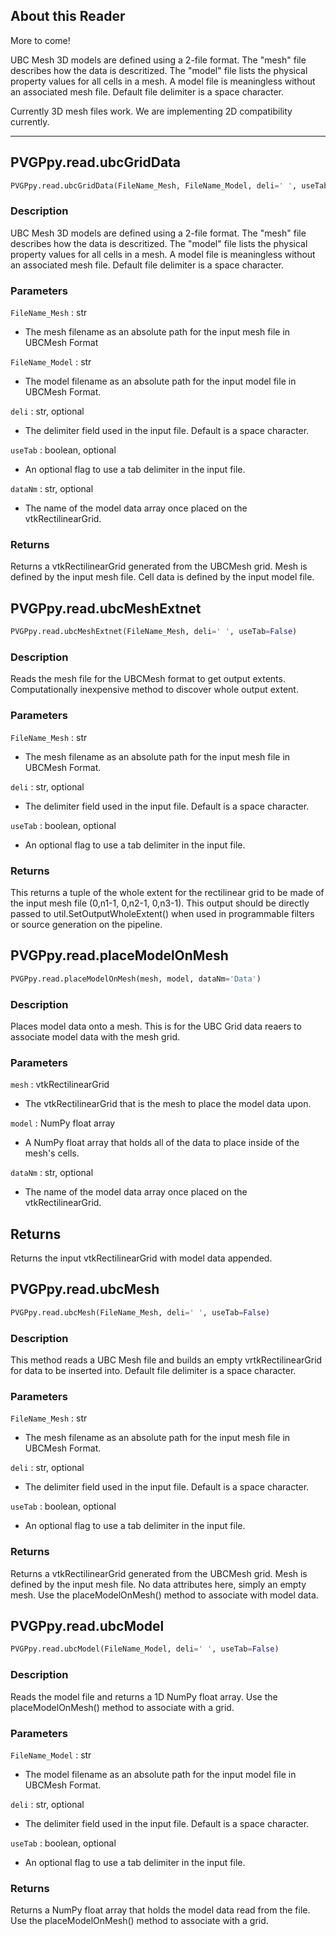 ## About this Reader
More to come!

<!--- TODO --->

UBC Mesh 3D models are defined using a 2-file format. The "mesh" file describes how the data is descritized. The "model" file lists the physical property values for all cells in a mesh. A model file is meaningless without an associated mesh file. Default file delimiter is a space character.

Currently 3D mesh files work. We are implementing 2D compatibility currently.

-----

## PVGPpy.read.ubcGridData

```py
PVGPpy.read.ubcGridData(FileName_Mesh, FileName_Model, deli=' ', useTab=False, dataNm='')
```

### Description
UBC Mesh 3D models are defined using a 2-file format. The "mesh" file describes how the data is descritized. The "model" file lists the physical property values for all cells in a mesh. A model file is meaningless without an associated mesh file. Default file delimiter is a space character.


### Parameters
`FileName_Mesh` : str

- The mesh filename as an absolute path for the input mesh file in UBCMesh Format

`FileName_Model` : str

- The model filename as an absolute path for the input model file in UBCMesh Format.

`deli` : str, optional

- The delimiter field used in the input file. Default is a space character.

`useTab` : boolean, optional

- An optional flag to use a tab delimiter in the input file.

`dataNm` : str, optional

- The name of the model data array once placed on the vtkRectilinearGrid.

### Returns
Returns a vtkRectilinearGrid generated from the UBCMesh grid. Mesh is defined by the input mesh file. Cell data is defined by the input model file.


## PVGPpy.read.ubcMeshExtnet

```py
PVGPpy.read.ubcMeshExtnet(FileName_Mesh, deli=' ', useTab=False)
```

### Description
Reads the mesh file for the UBCMesh format to get output extents. Computationally inexpensive method to discover whole output extent.

### Parameters
`FileName_Mesh` : str

- The mesh filename as an absolute path for the input mesh file in UBCMesh Format.

`deli` : str, optional

- The delimiter field used in the input file. Default is a space character.

`useTab` : boolean, optional

- An optional flag to use a tab delimiter in the input file.

### Returns
This returns a tuple of the whole extent for the rectilinear grid to be made of the input mesh file (0,n1-1, 0,n2-1, 0,n3-1). This output should be directly passed to util.SetOutputWholeExtent() when used in programmable filters or source generation on the pipeline.



## PVGPpy.read.placeModelOnMesh

```py
PVGPpy.read.placeModelOnMesh(mesh, model, dataNm='Data')
```

### Description
Places model data onto a mesh. This is for the UBC Grid data reaers to associate model data with the mesh grid.

### Parameters
`mesh` : vtkRectilinearGrid

- The vtkRectilinearGrid that is the mesh to place the model data upon.

`model` : NumPy float array

- A NumPy float array that holds all of the data to place inside of the mesh's cells.

`dataNm` : str, optional

- The name of the model data array once placed on the vtkRectilinearGrid.

Returns
-------
Returns the input vtkRectilinearGrid with model data appended.


## PVGPpy.read.ubcMesh

```py
PVGPpy.read.ubcMesh(FileName_Mesh, deli=' ', useTab=False)
```

### Description
This method reads a UBC Mesh file and builds an empty vrtkRectilinearGrid for data to be inserted into. Default file delimiter is a space character.

### Parameters
`FileName_Mesh` : str

- The mesh filename as an absolute path for the input mesh file in UBCMesh Format.

`deli` : str, optional

- The delimiter field used in the input file. Default is a space character.

`useTab` : boolean, optional

- An optional flag to use a tab delimiter in the input file.

### Returns
Returns a vtkRectilinearGrid generated from the UBCMesh grid. Mesh is defined by the input mesh file. No data attributes here, simply an empty mesh. Use the placeModelOnMesh() method to associate with model data.



## PVGPpy.read.ubcModel

```py
PVGPpy.read.ubcModel(FileName_Model, deli=' ', useTab=False)
```

### Description
Reads the model file and returns a 1D NumPy float array. Use the placeModelOnMesh() method to associate with a grid.

### Parameters
`FileName_Model` : str

- The model filename as an absolute path for the input model file in UBCMesh Format.

`deli` : str, optional

- The delimiter field used in the input file. Default is a space character.

`useTab` : boolean, optional

- An optional flag to use a tab delimiter in the input file.

### Returns
Returns a NumPy float array that holds the model data read from the file. Use the placeModelOnMesh() method to associate with a grid.
